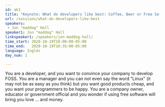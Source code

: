 ```yaml
---
id: ak1
title: "Keynote: What do developers like best: Coffee, Beer or Free Software?"
url: /sessions/what-do-developers-like-best
speakers:
 - Jon "maddog" Hall
speaker1: Jon "maddog" Hall
linkspeaker1: /speakers/jon-maddog-hall/
time_start: 2020-10-19T10:00:00-05:00
time_end:   2020-10-19T10:35:00-05:00
language: Inglés
day_num: 1

---
```


You are a developer, and you want to convince your company to develop FOSS. You are a manager and you can not even say the word "Linux" (it may not be as easy as you think) but you want good products cheap, and you want your programmers to be happy. You are a company owner, educator or government official and you wonder if using free software will bring you love ... and money.

